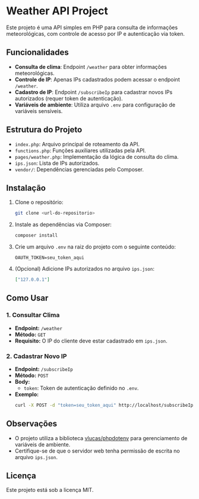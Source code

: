 # Weather API Project

Este projeto é uma API simples em PHP para consulta de informações meteorológicas, com controle de acesso por IP e autenticação via token.

## Funcionalidades

- **Consulta de clima**: Endpoint `/weather` para obter informações meteorológicas.
- **Controle de IP**: Apenas IPs cadastrados podem acessar o endpoint `/weather`.
- **Cadastro de IP**: Endpoint `/subscribeIp` para cadastrar novos IPs autorizados (requer token de autenticação).
- **Variáveis de ambiente**: Utiliza arquivo `.env` para configuração de variáveis sensíveis.

## Estrutura do Projeto

- `index.php`: Arquivo principal de roteamento da API.
- `functions.php`: Funções auxiliares utilizadas pela API.
- `pages/weather.php`: Implementação da lógica de consulta do clima.
- `ips.json`: Lista de IPs autorizados.
- `vendor/`: Dependências gerenciadas pelo Composer.

## Instalação

1. Clone o repositório:
   ```sh
   git clone <url-do-repositorio>
   ```
2. Instale as dependências via Composer:
   ```sh
   composer install
   ```
3. Crie um arquivo `.env` na raiz do projeto com o seguinte conteúdo:
   ```env
   OAUTH_TOKEN=seu_token_aqui
   ```
4. (Opcional) Adicione IPs autorizados no arquivo `ips.json`:
   ```json
   ["127.0.0.1"]
   ```

## Como Usar

### 1. Consultar Clima
- **Endpoint:** `/weather`
- **Método:** `GET`
- **Requisito:** O IP do cliente deve estar cadastrado em `ips.json`.

### 2. Cadastrar Novo IP
- **Endpoint:** `/subscribeIp`
- **Método:** `POST`
- **Body:**
  - `token`: Token de autenticação definido no `.env`.
- **Exemplo:**
   ```sh
   curl -X POST -d "token=seu_token_aqui" http://localhost/subscribeIp
   ```

## Observações
- O projeto utiliza a biblioteca [vlucas/phpdotenv](https://github.com/vlucas/phpdotenv) para gerenciamento de variáveis de ambiente.
- Certifique-se de que o servidor web tenha permissão de escrita no arquivo `ips.json`.

## Licença
Este projeto está sob a licença MIT.
